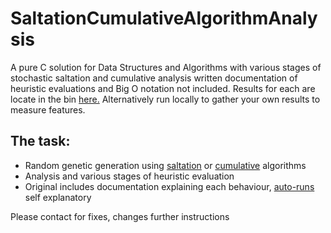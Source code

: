 # SaltationCumulativeAlgorithmAnalysis

<p>A pure C solution for Data Structures and Algorithms with various stages of stochastic saltation and cumulative analysis written documentation of heuristic evaluations and Big O notation not included. Results for each are locate in the bin <a href="https://github.com/fabianfranklinhuffstead/saltationCumulativeAlgorithmAnalysis/tree/master/bin">here.</a> Alternatively run locally to gather your own results to measure features.</p>

<h2>The task: </h2>
<ul>
  <li>Random genetic generation using <a href="https://en.oxforddictionaries.com/definition/saltation">saltation</a> or <a href="https://en.oxforddictionaries.com/definition/cumulative">cumulative</a> algorithms</li>
  <li>Analysis and various stages of heuristic evaluation</li>
  <li>Original includes documentation explaining each behaviour, <a href="https://github.com/fabianfranklinhuffstead/saltationCumulativeAlgorithmAnalysis/blob/master/autoRun.c">auto-runs</a> self explanatory</li>
</ul>

<p>Please contact for fixes, changes further instructions</p>
